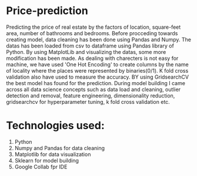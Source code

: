 # Price-prediction
Predicting the price of real estate by the factors of location, square-feet area, number of bathrooms and bedrooms.
Before procceding towards creating model, data cleaning has been done using Pandas and Numpy.
The datas has been loaded from csv to dataframe using Pandas library of Python.
By using MatplotLib and visualizing the datas, some more modification has been made.
As dealing with charecters is not easy for machine, we have used 'One Hot Encoding' to create columns by the name of locality where the places were represented by binaries(0/1).
K fold cross validation also have used to measure the accuracy.
BY using GridsearchCV the best model has found for the prediction.
During model building I came across all data science concepts such as data load and cleaning, outlier detection and removal, feature engineering, dimensionality reduction, gridsearchcv for hyperparameter tuning, k fold cross validation etc.

# Technologies used:
1. Python
2. Numpy and Pandas for data cleaning
3. Matplotlib for data visualization
4. Sklearn for model building
5. Google Collab fpr IDE
